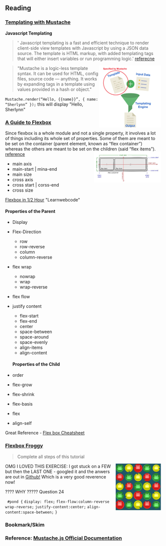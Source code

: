 ## Reading
### [Templating with Mustache](https://medium.com/@1sherlynn/javascript-templating-language-and-engine-mustache-js-with-node-and-express-f4c2530e73b2)

**Javascript Templating**
> ' Javascript templating is a fast and efficient technique to render client-side view templates with Javascript by using a JSON data source. The template is HTML markup, with added templating tags that will either insert variables or run programming logic.' [referecne](https://medium.com/@1sherlynn/javascript-templating-language-and-engine-mustache-js-with-node-and-express-f4c2530e73b2)

<img src = "images/mustache.JPG" height = "200px" align = "right">

> "Mustache is a logic-less template syntax. It can be used for HTML, config files, source code — anything. It works by expanding tags in a template using values provided in a hash or object."

`Mustache.render(“Hello, {{name}}”, { name: “Sherlynn” });`
this will display "Hello, Sherlynn"


###  [A Guide to Flexbox](https://css-tricks.com/snippets/css/a-guide-to-flexbox/)

Since flexbox is a whole module and not a single property, it involves a lot of things including its whole set of properties. Some of them are meant to be set on the container (parent element, known as “flex container”) whereas the others are meant to be set on the children (said “flex items”). [reference](https://css-tricks.com/snippets/css/a-guide-to-flexbox/)
<img src = "images/basic-flexbox.JPG" height= "100" align ="right">

- main axis
- main-start | mina-end
- main size
- cross axis
- cross start | corss-end
- cross size

[Flexbox in 1/2 Hour](https://www.youtube.com/watch?v=k32voqQhODc&t=207s) 
"Learnwebcode"


#### Properties of the Parent
- Display
- Flex-Direction
  - row 
  - row-reverse
  - column
  - column-reverse
- flex wrap
  - nowrap
  - wrap
  - wrap-reverse

- flex flow
- justify content
  - flex-start
  - flex-end
  - center
  - space-between
  - space-around
  - space-evenly
  - align-items
  - align-content

  #### Properties of the Child
 - order
 - flex-grow
 - flex-shrink
 - flex-basis
 - flex
 - align-self
 
 Great Reference - [Flex box Cheatsheet](https://yoksel.github.io/flex-cheatsheet/)








### [Flexbox Froggy](https://flexboxfroggy.com/)
> Complete all steps of this tutorial

OMG  I LOVED THIS EXERCISE:  <img src ="images/frog-pond.JPG" height = "150" align="right">
I got stuck on a FEW but then the LAST ONE - 
googled it and the anwers are out in [Github!](https://gist.github.com/lukasrudnik/c72cafebd0db5bae4aa5563b24e73fd2)
Which is a very good reverence now!  

????  WHY ????? Question 24

` #pond {`
  `display: flex;`
`flex-flow:column-reverse wrap-reverse;`
`justify-content:center;`
`align-content:space-between;`
`}`


### Bookmark/Skim

### Reference: [Mustache.js Official Documentation](https://github.com/janl/mustache.js)

